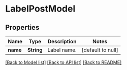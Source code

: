 # LabelPostModel
## Properties

| Name | Type | Description | Notes |
|------------ | ------------- | ------------- | -------------|
| **name** | **String** | Label name. | [default to null] |

[[Back to Model list]](../README.md#documentation-for-models) [[Back to API list]](../README.md#documentation-for-api-endpoints) [[Back to README]](../README.md)

